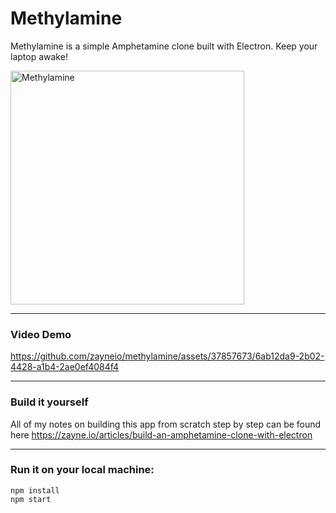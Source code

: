 # Methylamine

Methylamine is a simple Amphetamine clone built with Electron. Keep your laptop awake!

<img width="374" alt="Methylamine" src="https://github.com/zayneio/methylamine/assets/37857673/a48d53c0-fd26-45a4-b1d1-dfac07ed7bd2">

---

### Video Demo

https://github.com/zayneio/methylamine/assets/37857673/6ab12da9-2b02-4428-a1b4-2ae0ef4084f4

---

### Build it yourself
All of my notes on building this app from scratch step by step can be found here https://zayne.io/articles/build-an-amphetamine-clone-with-electron

---

### Run it on your local machine:
```shell
npm install
npm start
```
